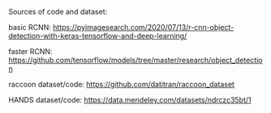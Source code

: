 Sources of code and dataset:

basic RCNN: https://pyimagesearch.com/2020/07/13/r-cnn-object-detection-with-keras-tensorflow-and-deep-learning/

faster RCNN: https://github.com/tensorflow/models/tree/master/research/object_detection

raccoon dataset/code: https://github.com/datitran/raccoon_dataset

HANDS dataset/code: https://data.mendeley.com/datasets/ndrczc35bt/1